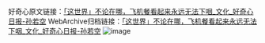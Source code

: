好奇心原文链接：[「这世界」不论在哪，飞机餐看起来永远无法下咽_文化_好奇心日报-孙若空](https://www.qdaily.com/articles/7068.html)
WebArchive归档链接：[「这世界」不论在哪，飞机餐看起来永远无法下咽_文化_好奇心日报-孙若空](http://web.archive.org/web/20170520170554/http://www.qdaily.com:80/articles/7068.html)
![image](http://ww3.sinaimg.cn/large/007d5XDply1g3wbfk642ij30u04rh7wh)